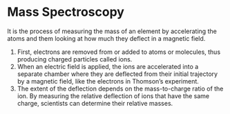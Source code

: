 # Mass Spectroscopy

It is the process of measuring the mass of an element by accelerating the atoms and them looking at how much they deflect in a magnetic field.

1. First, electrons are removed from or added to atoms or molecules, thus producing charged particles called ions. 
2. When an electric field is applied, the ions are accelerated into a separate chamber where they are deflected from their initial trajectory by a magnetic field, like the electrons in Thomson’s experiment.
3.   The extent of the deflection depends on the mass-to-charge ratio of the ion. By measuring the relative deflection of ions that have the same charge, scientists can determine their relative masses.